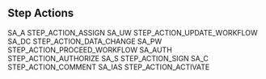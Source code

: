 ## **Step Actions**
SA_A    STEP_ACTION_ASSIGN
SA_UW   STEP_ACTION_UPDATE_WORKFLOW
SA_DC   STEP_ACTION_DATA_CHANGE
SA_PW   STEP_ACTION_PROCEED_WORKFLOW
SA_AUTH STEP_ACTION_AUTHORIZE
SA_S    STEP_ACTION_SIGN
SA_C    STEP_ACTION_COMMENT
SA_IAS  STEP_ACTION_ACTIVATE